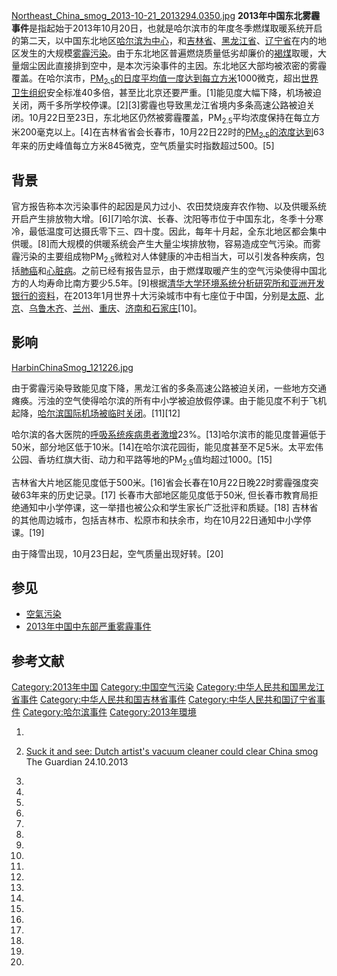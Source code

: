 [Northeast_China_smog_2013-10-21_2013294.0350.jpg](https://zh.wikipedia.org/wiki/File:Northeast_China_smog_2013-10-21_2013294.0350.jpg "fig:Northeast_China_smog_2013-10-21_2013294.0350.jpg")
**2013年中国东北雾霾事件**是指起始于2013年10月20日，也就是哈尔滨市的年度冬季燃煤取暖系统开启的第二天，以中国东北地区[哈尔滨为中心](https://zh.wikipedia.org/wiki/哈尔滨 "wikilink")，和[吉林省](../Page/吉林省.md "wikilink")、[黑龙江省](../Page/黑龙江省.md "wikilink")、[辽宁省](../Page/辽宁省.md "wikilink")在内的地区发生的大规模[雾霾污染](https://zh.wikipedia.org/wiki/雾霾 "wikilink")。由于东北地区普遍燃烧质量低劣却廉价的[褐煤](../Page/褐煤.md "wikilink")取暖，大量烟尘因此直接排到空中，是本次污染事件的主因。东北地区大部均被浓密的雾霾覆盖。在哈尔滨市，[PM<sub>2.5</sub>的日度平均值一度达到每立方米](https://zh.wikipedia.org/wiki/颗粒物 "wikilink")1000微克，超出[世界卫生组织](../Page/世界卫生组织.md "wikilink")安全标准40多倍，甚至比北京还要严重。\[1\]能见度大幅下降，机场被迫关闭，两千多所学校停课。\[2\]\[3\]雾霾也导致黑龙江省境内多条高速公路被迫关闭。10月22日至23日，东北地区仍然被雾霾覆盖，PM<sub>2.5</sub>平均浓度保持在每立方米200毫克以上。\[4\]在吉林省省会长春市，10月22日22时的[PM<sub>2.5</sub>的浓度达到](https://zh.wikipedia.org/wiki/颗粒物 "wikilink")63年来的历史峰值每立方米845微克，空气质量实时指数超过500。\[5\]

## 背景

官方报告称本次污染事件的起因是风力过小、农田焚烧废弃农作物、以及供暖系统开启产生排放物大增。\[6\]\[7\]哈尔滨、长春、沈阳等市位于中国东北，冬季十分寒冷，最低温度可达摄氏零下三、四十度。因此，每年十月起，全东北地区都会集中供暖。\[8\]而大规模的供暖系统会产生大量尘埃排放物，容易造成空气污染。而雾霾污染的主要组成物PM<sub>2.5</sub>微粒对人体健康的冲击相当大，可以引发各种疾病，包括[肺癌](../Page/肺癌.md "wikilink")和[心脏病](https://zh.wikipedia.org/wiki/心脏病 "wikilink")。之前已经有报告显示，由于燃煤取暖产生的空气污染使得中国北方的人均寿命比南方要少5.5年。\[9\]根据[清华大学环境系统分析研究所和](https://zh.wikipedia.org/wiki/清华大学 "wikilink")[亚洲开发银行的资料](https://zh.wikipedia.org/wiki/亚洲开发银行 "wikilink")，在2013年1月世界十大污染城市中有七座位于中国，分别是[太原](https://zh.wikipedia.org/wiki/太原 "wikilink")、[北京](https://zh.wikipedia.org/wiki/北京 "wikilink")、[乌鲁木齐](https://zh.wikipedia.org/wiki/乌鲁木齐 "wikilink")、[兰州](https://zh.wikipedia.org/wiki/兰州 "wikilink")、[重庆](https://zh.wikipedia.org/wiki/重庆 "wikilink")、[济南和](https://zh.wikipedia.org/wiki/济南 "wikilink")[石家庄](https://zh.wikipedia.org/wiki/石家庄 "wikilink")\[10\]。

## 影响

[HarbinChinaSmog_121226.jpg](https://zh.wikipedia.org/wiki/File:HarbinChinaSmog_121226.jpg "fig:HarbinChinaSmog_121226.jpg")

由于雾霾污染导致能见度下降，黑龙江省的多条高速公路被迫关闭，一些地方交通瘫痪。污浊的空气使得哈尔滨的所有中小学被迫放假停课。由于能见度不利于飞机起降，[哈尔滨国际机场被临时关闭](https://zh.wikipedia.org/wiki/哈尔滨国际机场 "wikilink")。\[11\]\[12\]

哈尔滨的各大医院的[呼吸系统疾病患者激增](https://zh.wikipedia.org/wiki/呼吸系统 "wikilink")23%。\[13\]哈尔滨市的能见度普遍低于50米，部分地区低于10米。\[14\]在哈尔滨花园街，能见度甚至不足5米。太平宏伟公园、香坊红旗大街、动力和平路等地的PM<sub>2.5</sub>值均超过1000。\[15\]

吉林省大片地区能见度低于500米。\[16\]省会长春在10月22日晚22时雾霾强度突破63年来的历史记录。\[17\]
长春市大部地区能见度低于50米,
但长春市教育局拒绝通知中小学停课，这一举措也被公众和学生家长广泛批评和质疑。\[18\]
吉林省的其他周边城市，包括吉林市、松原市和扶余市，均在10月22日通知中小学停课。\[19\]

由于降雪出现，10月23日起，空气质量出现好转。\[20\]

## 参见

  - [空氣污染](../Page/空氣污染.md "wikilink")
  - [2013年中国中东部严重雾霾事件](../Page/2013年中国中东部严重雾霾事件.md "wikilink")

## 参考文献

[Category:2013年中国](https://zh.wikipedia.org/wiki/Category:2013年中国 "wikilink")
[Category:中国空气污染](https://zh.wikipedia.org/wiki/Category:中国空气污染 "wikilink")
[Category:中华人民共和国黑龙江省事件](https://zh.wikipedia.org/wiki/Category:中华人民共和国黑龙江省事件 "wikilink")
[Category:中华人民共和国吉林省事件](https://zh.wikipedia.org/wiki/Category:中华人民共和国吉林省事件 "wikilink")
[Category:中华人民共和国辽宁省事件](https://zh.wikipedia.org/wiki/Category:中华人民共和国辽宁省事件 "wikilink")
[Category:哈尔滨事件](https://zh.wikipedia.org/wiki/Category:哈尔滨事件 "wikilink")
[Category:2013年環境](https://zh.wikipedia.org/wiki/Category:2013年環境 "wikilink")

1.

2.  [Suck it and see: Dutch artist's vacuum cleaner could clear China
    smog](http://www.theguardian.com/world/2013/oct/24/dutch-artist-roosegaarde-vacuum-cleaner-china-smog)
    The Guardian 24.10.2013

3.

4.

5.

6.
7.

8.

9.

10.

11.

12.

13.

14.
15.
16.

17.

18.

19.
20.